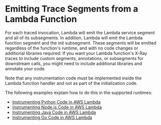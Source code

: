 # Emitting Trace Segments from a Lambda Function<a name="downstream-tracing"></a>

For each traced invocation, Lambda will emit the Lambda service segment and all of its subsegments\. In addition, Lambda will emit the Lambda function segment and the init subsegment\. These segments will be emitted regardless of the function's runtime, and with no code changes or additional libraries required\. If you want your Lambda function's X\-Ray traces to include custom segments, annotations, or subsegments for downstream calls, you might need to include additional libraries and annotate your code\. 

Note that any instrumentation code must be implemented inside the Lambda function handler and not as part of the initialization code\. 

The following examples explain how to do this in the supported runtimes:
+ [Instrumenting Python Code in AWS Lambda](python-tracing.md)
+ [Instrumenting Node\.js Code in AWS Lambda](nodejs-tracing.md)
+ [Instrumenting Java Code in AWS Lambda](java-tracing.md)
+ [Instrumenting Go Code in AWS Lambda](go-tracing.md)